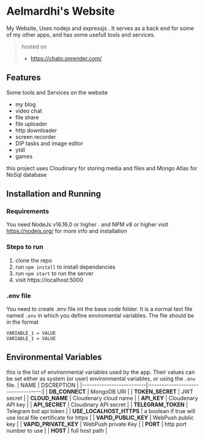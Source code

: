 # Aelmardhi's Website
My Website, Uses nodejs and expressjs . It serves as a back end for some of my other apps, and has some usefull tools and services.


> hosted on
> * https://chato.onrender.com/  

## Features
Some tools and Services on the website

* my blog
* video chat
* file share
* file uploader
* http downloader
* screen recorder
* DIP tasks and image editor
* ytdl
* games

this project uses Cloudinary for storing media and files and Mongo Atlas for NoSql database

## Installation and Running

### Requirements
 You need NodeJs v16.16.0 or higher . and NPM v8 or higher visit https://nodejs.org/ for more info and installation

 ### Steps to run
1. clone the repo
2. run  `npm install` to install dependancies
3. run `npm start` to run the server
4. visit https://localhost:5000 

### .env file 
You need to create .env file int the base code folder. It is a normal text file named `.env` in which you define enviromental variables. The file should be in the format 
```
VARIABLE_1 = VALUE
VARIABLE_1 = VALUE   
```

## Environmental Variables
this is the list of environmental variables used by the app. Their  values can be set either as system (or user) environmental variables, or using the `.env` file.
| NAME                     | DSCREPTION                         |
|--------------------------|:----------------------------------:|
|  **DB_CONNECT**          | MongoDB URI                        |
|  **TOKEN_SECRET**        | JWT secret                         |
|  **CLOUD_NAME**          | Cloudenary cloud name              | 
|  **API_KEY**             | Cloudenary API key                 |
|  **API_SECRET**          | Cloudinary API secret              |
|  **TELEGRAM_TOKEN**      | Telegram bot api token             |
| **USE_LOCALHOST_HTTPS**  | a boolean if true will use local file certificate for https                                      |
| **VAPID_PUBLIC_KEY**     | WebPush public key                 |
| **VAPID_PRIVATE_KEY**     | WebPush private Key                |
| **PORT**                 | http port number to use            |
| **HOST**                 | full host path                     |




